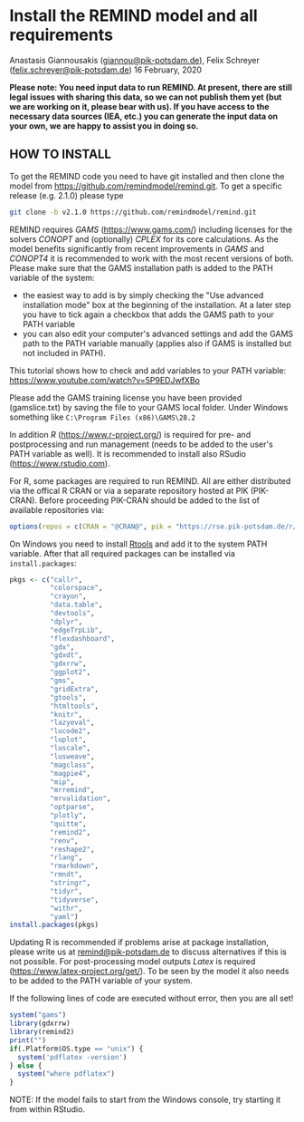 Install the REMIND model and all requirements
================
Anastasis Giannousakis (<giannou@pik-potsdam.de>), Felix Schreyer (<felix.schreyer@pik-potsdam.de>)
16 February, 2020

**Please note: You need input data to run REMIND. At present, there are still legal issues with sharing this data, so we can not publish them yet (but we are working on it, please bear with us). If you have access to the necessary data sources (IEA, etc.) you can generate the input data on your own, we are happy to assist you in doing so.**

HOW TO INSTALL
--------------

To get the REMIND code you need to have git installed and then clone the model from <https://github.com/remindmodel/remind.git>. To get a specific release (e.g. 2.1.0) please type 

``` bash
git clone -b v2.1.0 https://github.com/remindmodel/remind.git 
```

REMIND requires *GAMS* (<https://www.gams.com/>) including licenses for the solvers *CONOPT* and (optionally) *CPLEX* for its core calculations. As the model benefits significantly from recent improvements in *GAMS* and *CONOPT4* it is recommended to work with the most recent versions of both. Please make sure that the GAMS installation path is added to the PATH variable of the system:

-   the easiest way to add is by simply checking the "Use advanced installation mode" box at the beginning of the installation. At a later step you have to tick again a checkbox that adds the GAMS path to your PATH variable
-   you can also edit your computer's advanced settings and add the GAMS path to the PATH variable manually (applies also if GAMS is installed but not included in PATH).

This tutorial shows how to check and add variables to your PATH variable: <https://www.youtube.com/watch?v=5P9EDJwfXBo>

Please add the GAMS training license you have been provided (gamslice.txt) by saving the file to your GAMS local folder. Under Windows something like `C:\Program Files (x86)\GAMS\28.2`

In addition *R* (<https://www.r-project.org/>) is required for pre- and postprocessing and run management (needs to be added to the user's PATH variable as well). It is recommended to install also RSudio (<https://www.rstudio.com>).

For R, some packages are required to run REMIND. All are either distributed via the offical R CRAN or via a separate repository hosted at PIK (PIK-CRAN). Before proceeding PIK-CRAN should be added to the list of available repositories via:

``` r
options(repos = c(CRAN = "@CRAN@", pik = "https://rse.pik-potsdam.de/r/packages"))
```

On Windows you need to install [Rtools](https://cran.r-project.org/bin/windows/Rtools/) and add it to the system PATH
variable. After that all required packages can be installed via `install.packages`:

``` r
pkgs <- c("callr",
          "colorspace",
          "crayon",
          "data.table",
          "devtools",
          "dplyr",
          "edgeTrpLib",
          "flexdashboard",
          "gdx",
          "gdxdt",
          "gdxrrw",
          "ggplot2",
          "gms",
          "gridExtra",
          "gtools",
          "htmltools",
          "knitr",
          "lazyeval",
          "lucode2",
          "luplot",
          "luscale",
          "lusweave",
          "magclass",
          "magpie4",
          "mip",
          "mrremind",
          "mrvalidation",
          "optparse",
          "plotly",
          "quitte",
          "remind2",
          "renv",
          "reshape2",
          "rlang",
          "rmarkdown",
          "rmndt",
          "stringr",
          "tidyr",
          "tidyverse",
          "withr",
          "yaml")
install.packages(pkgs)
```

Updating R is recommended if problems arise at package installation, please write us at remind@pik-potsdam.de to discuss alternatives if this is not possible. For post-processing model outputs *Latex* is required (<https://www.latex-project.org/get/>). To be seen by the model it also needs to be added to the PATH variable of your system.

If the following lines of code are executed without error, then you are all set!

``` r
system("gams")
library(gdxrrw)
library(remind2)
print("")
if(.Platform$OS.type == "unix") {
  system('pdflatex -version')
} else {
  system("where pdflatex")
}
```

NOTE: If the model fails to start from the Windows console, try starting it from within RStudio.
